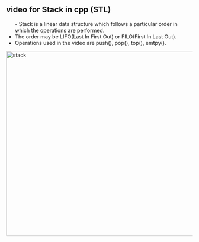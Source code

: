 ## video for Stack in cpp (STL) ##
<ul>
- Stack is a linear data structure which follows a particular order in which the operations are performed.</li>
<li>The order may be LIFO(Last In First Out) or FILO(First In Last Out).</li>
<li>Operations used in the video are push(), pop(), top(), emtpy().</li>
</ul>

[<img src="https://user-images.githubusercontent.com/76877421/137585435-b31b8c1e-998f-46eb-816c-7c956e6759b1.jpeg" alt="stack" width="1000" height="500">](https://drive.google.com/file/d/1dXZDhUVRNuxfNvjhLN88j5VOxnkpgstf/view?usp=sharing)
